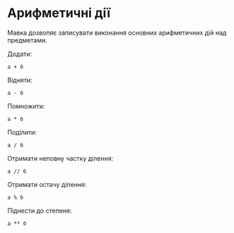 # Арифметичні дії

Мавка дозволяє записувати виконання основних арифметичних дій над предметами.

Додати:

```мавка
а + б
```

Відняти:

```мавка
а - б
```

Помножити:

```мавка
а * б
```

Поділити:

```мавка
а / б
```

Отримати неповну частку ділення:

```мавка
а // б
```

Отримати остачу ділення:

```мавка
а % б
```

Піднести до степеня:

```мавка
а ** б
```